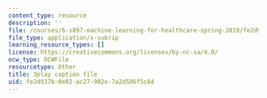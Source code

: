 ```yaml
---
content_type: resource
description: ''
file: /courses/6-s897-machine-learning-for-healthcare-spring-2019/fe2d937b0e82ac27902e7a2d506f5c84_DS97JV_o0Fs.srt
file_type: application/x-subrip
learning_resource_types: []
license: https://creativecommons.org/licenses/by-nc-sa/4.0/
ocw_type: OCWFile
resourcetype: Other
title: 3play caption file
uid: fe2d937b-0e82-ac27-902e-7a2d506f5c84
---
```

